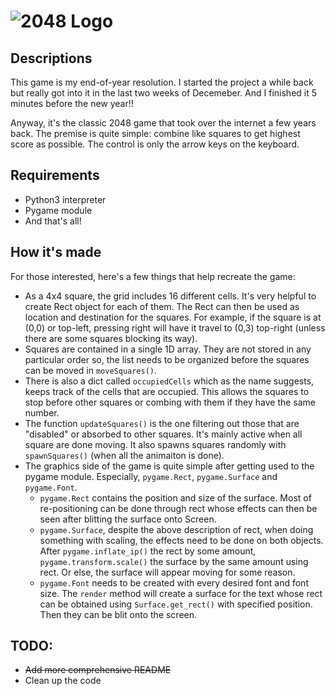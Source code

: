 # ![2048 Logo](https://upload.wikimedia.org/wikipedia/commons/8/8a/2048_logo.png)

## Descriptions
This game is my end-of-year resolution. I started the project a while back but really got into it in the last two weeks of Decemeber. And I finished it 5 minutes before the new year!! 

Anyway, it's the classic 2048 game that took over the internet a few years back. The premise is quite simple: combine like squares to get highest score as possible. The control is only the arrow keys on the keyboard.

## Requirements
- Python3 interpreter 
- Pygame module
- And that's all!

## How it's made
For those interested, here's a few things that help recreate the game:

- As a 4x4 square, the grid includes 16 different cells. It's very helpful to create Rect object for each of them. The Rect can then be used as location and destination for the squares. For example, if the square is at (0,0) or top-left, pressing right will have it travel to (0,3) top-right (unless there are some squares blocking its way).
- Squares are contained in a single 1D array. They are not stored in any particular order so, the list needs to be organized before the squares can be moved in ```moveSquares()```. 
- There is also a dict called ```occupiedCells``` which as the name suggests, keeps track of the cells that are occupied. This allows the squares to stop before other squares or combing with them if they have the same number. 
- The function ```updateSquares()``` is the one filtering out those that are "disabled" or absorbed to other squares. It's mainly active when all square are done moving. It also spawns squares randomly with ```spawnSquares()``` (when all the animaiton is done).
- The graphics side of the game is quite simple after getting used to the pygame module. Especially, ```pygame.Rect```, ```pygame.Surface``` and ```pygame.Font```. 
  - ```pygame.Rect``` contains the position and size of the surface. Most of re-positioning can be done through rect whose effects can then be seen after blitting the surface onto Screen.
  - ```pygame.Surface```, despite the above description of rect, when doing something with scaling, the effects need to be done on both objects. After ```pygame.inflate_ip()``` the rect by some amount, ```pygame.transform.scale()``` the surface by the same amount using rect. Or else, the surface will appear moving for some reason.
  - ```pygame.Font``` needs to be created with every desired font and font size. The ```render``` method will create a surface for the text whose rect can be obtained using ```Surface.get_rect()``` with specified position. Then they can be blit onto the screen. 

## TODO:
- ~~Add more comprehensive README~~
- Clean up the code
